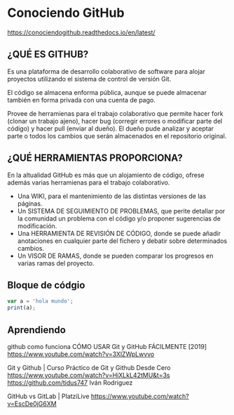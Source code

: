 # Conociendo GitHub

https://conociendogithub.readthedocs.io/en/latest/

## ¿QUÉ ES GITHUB?
Es una plataforma de desarrollo colaborativo de software para alojar proyectos utilizando el sistema de control de versión Git.

El código se almacena enforma pública, aunque se puede almacenar también en forma privada con una cuenta de pago.

Provee de herramienas para el trabajo colaborativo que permite hacer fork (clonar un trabajo ajeno), hacer bug (corregir errores o modificar parte del código) y hacer pull (enviar al dueño). El dueño pude analizar y aceptar parte o todos los cambios que serán almacenados en el repositorio original.

## ¿QUÉ HERRAMIENTAS PROPORCIONA?
En la altualidad GitHub es más que un alojamiento de código, ofrese además varias herramienas para el trabajo colaborativo.
- Una WIKI, para el mantenimiento de las distintas versiones de las páginas.
- Un SISTEMA DE SEGUIMIENTO DE PROBLEMAS, que perite detallar por la comunidad un problema con el código y/o proponer sugerencias de modificación.
- Una HERRAMIENTA DE REVISIÓN DE CÓDIGO, donde se puede añadir anotaciones en cualquier parte del fichero y debatir sobre determinados cambios.
- Un VISOR DE RAMAS, donde se pueden comparar los progresos en varias ramas del proyecto.

## Bloque de códgio

```javascript
var a = 'hola mundo';
print(a);
```

## Aprendiendo
github como funciona
CÓMO USAR Git y GitHub FÁCILMENTE [2019]
https://www.youtube.com/watch?v=3XlZWpLwvvo

Git y Github | Curso Práctico de Git y Github Desde Cero
https://www.youtube.com/watch?v=HiXLkL42tMU&t=3s
https://github.com/tidus747
Iván Rodriguez

GitHub vs GitLab | PlatziLive
https://www.youtube.com/watch?v=EscDe0jG6XM
